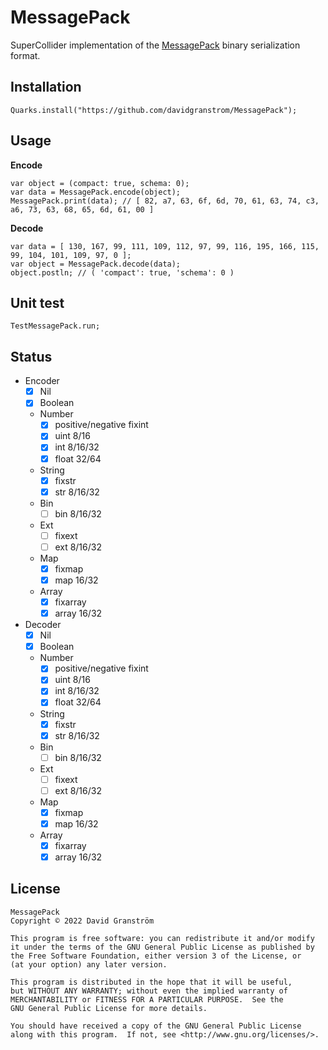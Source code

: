 # MessagePack

SuperCollider implementation of the [MessagePack][msgpack] binary serialization format.

## Installation

```supercollider
Quarks.install("https://github.com/davidgranstrom/MessagePack");
```

## Usage

**Encode**

```supercollider
var object = (compact: true, schema: 0);
var data = MessagePack.encode(object);
MessagePack.print(data); // [ 82, a7, 63, 6f, 6d, 70, 61, 63, 74, c3, a6, 73, 63, 68, 65, 6d, 61, 00 ]
```

**Decode**
```supercollider
var data = [ 130, 167, 99, 111, 109, 112, 97, 99, 116, 195, 166, 115, 99, 104, 101, 109, 97, 0 ];
var object = MessagePack.decode(data);
object.postln; // ( 'compact': true, 'schema': 0 )
```

## Unit test

```supercollider
TestMessagePack.run;
```

## Status

- Encoder
  - [x] Nil
  - [x] Boolean
  - Number
    - [x] positive/negative fixint
    - [x] uint 8/16
    - [x] int 8/16/32
    - [x] float 32/64
  - String
    - [x] fixstr
    - [x] str 8/16/32
  - Bin
    - [ ] bin 8/16/32
  - Ext
    - [ ] fixext
    - [ ] ext 8/16/32
  - Map
    - [x] fixmap
    - [x] map 16/32
  - Array
    - [x] fixarray
    - [x] array 16/32

- Decoder
  - [x] Nil
  - [x] Boolean
  - Number
    - [x] positive/negative fixint
    - [x] uint 8/16
    - [x] int 8/16/32
    - [x] float 32/64
  - String
    - [x] fixstr
    - [x] str 8/16/32
  - Bin
    - [ ] bin 8/16/32
  - Ext
    - [ ] fixext
    - [ ] ext 8/16/32
  - Map
    - [x] fixmap
    - [x] map 16/32
  - Array
    - [x] fixarray
    - [x] array 16/32

## License

```plain
MessagePack
Copyright © 2022 David Granström

This program is free software: you can redistribute it and/or modify
it under the terms of the GNU General Public License as published by
the Free Software Foundation, either version 3 of the License, or
(at your option) any later version.

This program is distributed in the hope that it will be useful,
but WITHOUT ANY WARRANTY; without even the implied warranty of
MERCHANTABILITY or FITNESS FOR A PARTICULAR PURPOSE.  See the
GNU General Public License for more details.

You should have received a copy of the GNU General Public License
along with this program.  If not, see <http://www.gnu.org/licenses/>.
```

[msgpack]: https://msgpack.org/index.html

